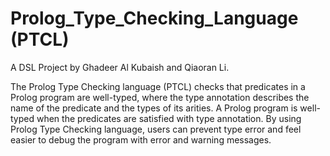 # Prolog_Type_Checking_Language (PTCL)
A DSL Project by Ghadeer Al Kubaish and Qiaoran Li.

The Prolog Type Checking language (PTCL) checks that predicates in a Prolog program are well-typed, where the type annotation describes the name of the predicate and the types of its arities. A Prolog program is well-typed when the predicates are satisfied with type annotation. By using Prolog Type Checking language, users can prevent type error and feel easier to debug the program with error and warning messages.
